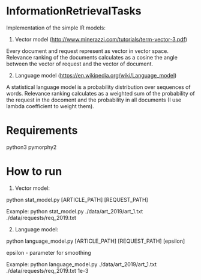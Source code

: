 # InformationRetrievalTasks

Implementation of the simple IR models:
1) Vector model (http://www.minerazzi.com/tutorials/term-vector-3.pdf) 

  Every document and request represent as vector in vector space. Relevance ranking of the documents calculates as a cosine the angle between the vector of request and the vector of document.
  
2) Language model (https://en.wikipedia.org/wiki/Language_model)

A statistical language model is a probability distribution over sequences of words. Relevance ranking calculates as a weighted sum of the probability of the request in the docoment and the probability in all documents (I use lambda coefficient to weight them).

# Requirements

python3
pymorphy2

# How to run

1) Vector model:

python stat_model.py  [ARTICLE_PATH] [REQUEST_PATH]

Example: python stat_model.py  ./data/art_2019/art_1.txt ./data/requests/req_2019.txt

2) Language model:

python language_model.py  [ARTICLE_PATH] [REQUEST_PATH] [epsilon]

epsilon - parameter for smoothing

Example:  python language_model.py  ./data/art_2019/art_1.txt ./data/requests/req_2019.txt 1e-3
